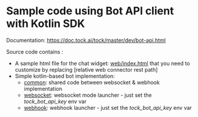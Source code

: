 # Sample code using Bot API client with Kotlin SDK

Documentation: https://doc.tock.ai/tock/master/dev/bot-api.html

Source code contains :

- A sample html file for the chat widget: [web/index.html](web/index.html) that you need to customize by replacing [relative web connector rest path]
- Simple kotlin-based bot implementation:
    - [common](common/src/main/kotlin/bot.kt): shared code between websocket & webhook implementation
    - [websocket](websocket/src/main/kotlin/StartWebsocket.kt): websocket mode launcher - just set the *tock_bot_api_key* env var
    - [webhook](webhook/src/main/kotlin/StartWebhook.kt): webhook launcher - just set the *tock_bot_api_key* env var

